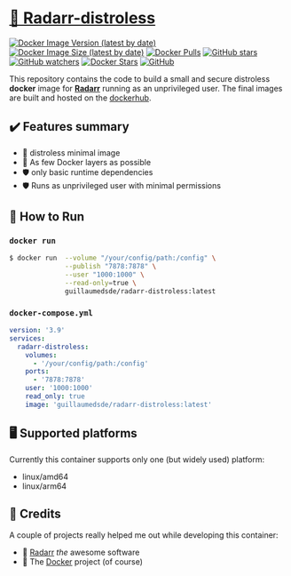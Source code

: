# [🐋 Radarr-distroless](https://github.com/guillaumedsde/radarr-distroless)

[![Docker Image Version (latest by date)](https://img.shields.io/docker/v/guillaumedsde/radarr-distroless)](https://hub.docker.com/r/guillaumedsde/radarr-distroless/tags)
[![Docker Image Size (latest by date)](https://img.shields.io/docker/image-size/guillaumedsde/radarr-distroless)](https://hub.docker.com/r/guillaumedsde/radarr-distroless)
[![Docker Pulls](https://img.shields.io/docker/pulls/guillaumedsde/radarr-distroless)](https://hub.docker.com/r/guillaumedsde/radarr-distroless)
[![GitHub stars](https://img.shields.io/github/stars/guillaumedsde/radarr-distroless?label=Github%20stars)](https://github.com/guillaumedsde/radarr-distroless)
[![GitHub watchers](https://img.shields.io/github/watchers/guillaumedsde/radarr-distroless?label=Github%20Watchers)](https://github.com/guillaumedsde/radarr-distroless)
[![Docker Stars](https://img.shields.io/docker/stars/guillaumedsde/radarr-distroless)](https://hub.docker.com/r/guillaumedsde/radarr-distroless)
[![GitHub](https://img.shields.io/github/license/guillaumedsde/radarr-distroless)](https://github.com/guillaumedsde/radarr-distroless/blob/master/LICENSE.md)

This repository contains the code to build a small and secure distroless **docker** image for **[Radarr](https://github.com/Radarr/Radarr)** running as an unprivileged user.
The final images are built and hosted on the [dockerhub](https://hub.docker.com/r/guillaumedsde/radarr-distroless).

## ✔️ Features summary

- 🥑 distroless minimal image
- 🤏 As few Docker layers as possible
- 🛡️ only basic runtime dependencies
- 🛡️ Runs as unprivileged user with minimal permissions

## 🏁 How to Run

### `docker run`

```bash
$ docker run  --volume "/your/config/path:/config" \
              --publish "7878:7878" \
              --user "1000:1000" \
              --read-only=true \
              guillaumedsde/radarr-distroless:latest
```

### `docker-compose.yml`

```yaml
version: '3.9'
services:
  radarr-distroless:
    volumes:
      - '/your/config/path:/config'
    ports:
      - '7878:7878'
    user: '1000:1000'
    read_only: true
    image: 'guillaumedsde/radarr-distroless:latest'
```

## 🖥️ Supported platforms

Currently this container supports only one (but widely used) platform:

- linux/amd64
- linux/arm64

## 🙏 Credits

A couple of projects really helped me out while developing this container:

- 💽 [Radarr](https://github.com/Radarr/Radarr) _the_ awesome software
- 🐋 The [Docker](https://github.com/docker) project (of course)
